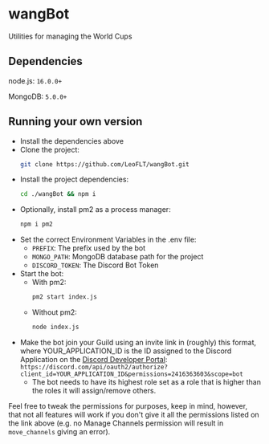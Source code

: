 # wangBot
Utilities for managing the World Cups

## Dependencies

node.js: `16.0.0+`

MongoDB: `5.0.0+`

## Running your own version

- Install the dependencies above
- Clone the project:
    ```bash
    git clone https://github.com/LeoFLT/wangBot.git
    ```
- Install the project dependencies:
     ```bash
     cd ./wangBot && npm i
     ```
- Optionally, install pm2 as a process manager:
    ```bash
    npm i pm2
    ```
- Set the correct Environment Variables in the .env file:
    - `PREFIX`: The prefix used by the bot
    - `MONGO_PATH`: MongoDB database path for the project
    - `DISCORD_TOKEN`: The Discord Bot Token
- Start the bot:
    - With pm2:
        ```bash
        pm2 start index.js
        ```
    - Without pm2:
        ```bash
        node index.js
        ```
- Make the bot join your Guild using an invite link in (roughly) this format, where YOUR_APPLICATION_ID is the ID assigned to the Discord Application on the [Discord Developer Portal](https://discord.com/developers/applications "Discord"):
`https://discord.com/api/oauth2/authorize?client_id=YOUR_APPLICATION_ID&permissions=2416363603&scope=bot`
    - The bot needs to have its highest role set as a role that is higher than the roles it will assign/remove others.
    
Feel free to tweak the permissions for purposes, keep in mind, however, that not all features will work if you don't give it all the permissions listed on the link above (e.g. no Manage Channels permission will result in `move_channels` giving an error).